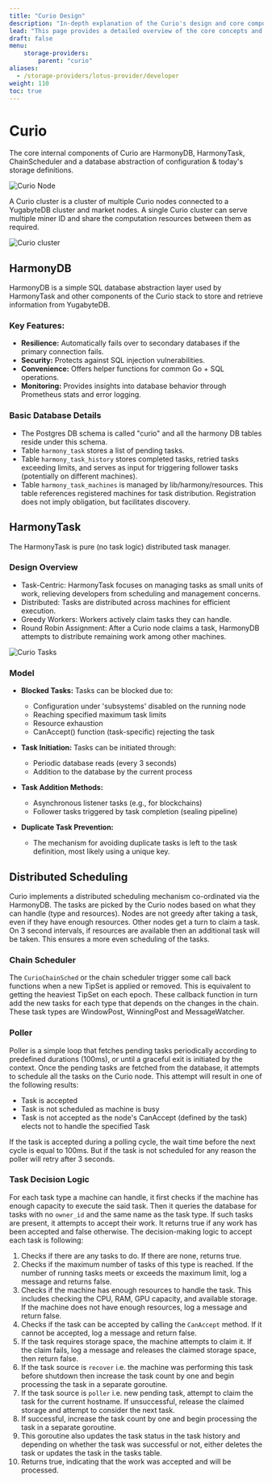 ```yaml
---
title: "Curio Design"
description: "In-depth explanation of the Curio's design and core components"
lead: "This page provides a detailed overview of the core concepts and components that make up Curio, including HarmonyDB, HarmonyTask, and more."
draft: false
menu:
    storage-providers:
        parent: "curio"
aliases:
  - /storage-providers/lotus-provider/developer
weight: 110
toc: true
---
```


# Curio
The core internal components of Curio are HarmonyDB, HarmonyTask, ChainScheduler and a database abstraction of configuration & today's storage definitions.

![Curio Node](curio-node.png)

A Curio cluster is a cluster of multiple Curio nodes connected to a YugabyteDB cluster and market nodes.
A single Curio cluster can serve multiple miner ID and share the computation resources between them as required.

![Curio cluster](curio-cluster.png)

## HarmonyDB
HarmonyDB is a simple SQL database abstraction layer used by HarmonyTask and other components of the Curio stack to store and retrieve information from YugabyteDB.

### Key Features:
- **Resilience:** Automatically fails over to secondary databases if the primary connection fails.
- **Security:** Protects against SQL injection vulnerabilities.
- **Convenience:** Offers helper functions for common Go + SQL operations.
- **Monitoring:** Provides insights into database behavior through Prometheus stats and error logging.

### Basic Database Details
- The Postgres DB schema is called "curio" and all the harmony DB tables reside under this schema.
- Table `harmony_task` stores a list of pending tasks.
- Table `harmony_task_history` stores completed tasks, retried tasks exceeding limits, and serves as input for triggering follower tasks (potentially on different machines).
- Table `harmony_task_machines` is managed by lib/harmony/resources. This table references registered machines for task distribution. Registration does not imply obligation, but facilitates discovery.

## HarmonyTask

The HarmonyTask is pure (no task logic) distributed task manager.

### Design Overview

- Task-Centric: HarmonyTask focuses on managing tasks as small units of work, relieving developers from scheduling and management concerns.
- Distributed: Tasks are distributed across machines for efficient execution.
- Greedy Workers: Workers actively claim tasks they can handle.
- Round Robin Assignment: After a Curio node claims a task, HarmonyDB attempts to distribute remaining work among other machines.

![Curio Tasks](curio-tasks.png)

### Model

- **Blocked Tasks:** Tasks can be blocked due to:
    - Configuration under 'subsystems' disabled on the running node
    - Reaching specified maximum task limits
    - Resource exhaustion
    - CanAccept() function (task-specific) rejecting the task

- **Task Initiation:** Tasks can be initiated through:
    - Periodic database reads (every 3 seconds)
    - Addition to the database by the current process

- **Task Addition Methods:**
    - Asynchronous listener tasks (e.g., for blockchains)
    - Follower tasks triggered by task completion (sealing pipeline)

- **Duplicate Task Prevention:**
    - The mechanism for avoiding duplicate tasks is left to the task definition, most likely using a unique key.

## Distributed Scheduling
Curio implements a distributed scheduling mechanism co-ordinated via the HarmonyDB. The tasks are picked by the Curio nodes based on what they can handle (type and resources).
Nodes are not greedy after taking a task, even if they have enough resources.
Other nodes get a turn to claim a task. On 3 second intervals, if resources are available then an additional task will be taken.
This ensures a more even scheduling of the tasks.

### Chain Scheduler
The `CurioChainSched` or the chain scheduler trigger some call back functions when a new TipSet is applied or removed. This is equivalent to getting the heaviest TipSet on each epoch.
These callback function in turn add the new tasks for each type that depends on the changes in the chain. These task types are WindowPost, WinningPost and MessageWatcher.

### Poller
Poller is a simple loop that fetches pending tasks periodically according to predefined durations (100ms), or until a graceful exit is initiated by the context.
Once the pending tasks are fetched from the database, it attempts to schedule all the tasks on the Curio node. This attempt will result in one of the following results:
- Task is accepted
- Task is not scheduled as machine is busy
- Task is not accepted as the node's CanAccept (defined by the task) elects not to handle the specified Task

If the task is accepted during a polling cycle, the wait time before the next cycle is equal to 100ms. But if the task is not scheduled for any reason the poller will retry after 3 seconds.

### Task Decision Logic
For each task type a machine can handle, it first checks if the machine has enough capacity to execute the said task.
Then it queries the database for tasks with no `owner_id` and the same name as the task type. If such tasks are present, it attempts to accept their work.
It returns true if any work has been accepted and false otherwise. The decision-making logic to accept each task is following:

1. Checks if there are any tasks to do. If there are none, returns true.
2. Checks if the maximum number of tasks of this type is reached. If the number of running tasks meets or exceeds the maximum limit, log a message and returns false.
3. Checks if the machine has enough resources to handle the task. This includes checking the CPU, RAM, GPU capacity, and available storage. If the machine does not have enough resources, log a message and return false.
4. Checks if the task can be accepted by calling the `CanAccept` method. If it cannot be accepted, log a message and return false.
5. If the task requires storage space, the machine attempts to claim it. If the claim fails, log a message and releases the claimed storage space, then return false.
6. If the task source is `recover` i.e. the machine was performing this task before shutdown then increase the task count by one and begin processing the task in a separate goroutine.
7. If the task source is `poller` i.e. new pending task, attempt to claim the task for the current hostname. If unsuccessful, release the claimed storage and attempt to consider the next task.
8. If successful, increase the task count by one and begin processing the task in a separate goroutine.
9. This goroutine also updates the task status in the task history and depending on whether the task was successful or not, either deletes the task or updates the task in the tasks table.
10. Returns true, indicating that the work was accepted and will be processed.


